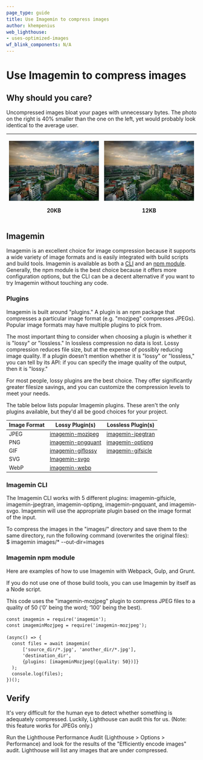 ```yaml
---
page_type: guide
title: Use Imagemin to compress images
author: khempenius
web_lighthouse:
- uses-optimized-images
wf_blink_components: N/A
---
```


# Use Imagemin to compress images

## Why should you care?

Uncompressed images bloat your pages with unnecessary bytes. The photo on the
right is 40% smaller than the one on the left, yet would probably look identical
to the average user. 

<table>
<thead>
<tr>
<th><p><img src=./20kb.jpg></p>

20KB</th>
<th><p><img src=./12kb.jpg></p>

12KB</th>
</tr>
</thead>
<tbody>
</tbody>
</table>

## Imagemin

Imagemin is an excellent choice for image compression because it supports a wide
variety of image formats and is easily integrated with build scripts and build
tools. Imagemin is available as both a
[CLI](https://github.com/imagemin/imagemin-cli) and an [npm
module](https://www.npmjs.com/package/imagemin). Generally, the npm module is
the best choice because it offers more configuration options, but the CLI can be
a decent alternative if you want to try Imagemin without touching any code.

### Plugins

Imagemin is built around "plugins." A plugin is an npm package that compresses a
particular image format (e.g. "mozjpeg" compresses JPEGs). Popular image formats
may have multiple plugins to pick from.

The most important thing to consider when choosing a plugin is whether it is
"lossy" or "lossless." In lossless compression no data is lost. Lossy
compression reduces file size, but at the expense of possibly reducing image
quality. If a plugin doesn't mention whether it is "lossy" or "lossless," you
can tell by its API: if you can specify the image quality of the output, then it
is "lossy."

For most people, lossy plugins are the best choice. They offer significantly
greater filesize savings, and you can customize the compression levels to meet
your needs.

The table below lists popular Imagemin plugins. These aren't the only plugins
available, but they'd all be good choices for your project.

<table>
<thead>
<tr>
<th>Image Format</th>
<th>Lossy Plugin(s)</th>
<th>Lossless Plugin(s)</th>
</tr>
</thead>
<tbody>
<tr>
<td>JPEG</td>
<td><a
href="https://www.npmjs.com/package/imagemin-mozjpeg">imagemin-mozjpeg</a></td>
<td><a
href="https://www.npmjs.com/package/imagemin-jpegtran">imagemin-jpegtran</a></td>
</tr>
<tr>
<td>PNG</td>
<td><a
href="https://www.npmjs.com/package/imagemin-pngquant">imagemin-pngquant</a></td>
<td><a
href="https://www.npmjs.com/package/imagemin-optipng">imagemin-optipng</a></td>
</tr>
<tr>
<td>GIF</td>
<td><a
href="https://www.npmjs.com/package/imagemin-giflossy">imagemin-giflossy</a></td>
<td><a
href="https://www.npmjs.com/package/imagemin-gifsicle">imagemin-gifsicle</a></td>
</tr>
<tr>
<td>SVG</td>
<td><a
href="https://www.npmjs.com/package/imagemin-svgo">Imagemin-svgo</a></td>
<td></td>
</tr>
<tr>
<td>WebP</td>
<td><a
href="https://www.npmjs.com/package/imagemin-webp">imagemin-webp</a></td>
<td></td>
</tr>
</tbody>
</table>

### Imagemin CLI

The Imagemin CLI works with 5 different plugins: imagemin-gifsicle,
imagemin-jpegtran, imagemin-optipng, imagemin-pngquant, and imagemin-svgo.
Imagemin will use the appropriate plugin based on the image format of the
input.

To compress the images in the "images/" directory and save them to the same
directory, run the following command (overwrites the original files):  
$ imagemin images/* --out-dir=images

### Imagemin npm module

Here are examples of how to use Imagemin with Webpack, Gulp, and Grunt.

If you do not use one of those build tools, you can use Imagemin by itself as a
Node script.

This code uses the "imagemin-mozjpeg" plugin to compress JPEG files to a quality
of 50 (‘0' being the word; ‘100' being the best).

    const imagemin = require('imagemin');
    const imageminMozjpeg = require('imagemin-mozjpeg');

    (async() => {
      const files = await imagemin(
          ['source_dir/*.jpg', 'another_dir/*.jpg'],
          'destination_dir',
          {plugins: [imageminMozjpeg({quality: 50})]}
      );
      console.log(files);
    })();

## Verify

It's very difficult for the human eye to detect whether something is adequately
compressed. Luckily, Lighthouse can audit this for us. (Note: this feature works
for JPEGs only.)

Run the Lighthouse Performance Audit (Lighthouse > Options > Performance) and
look for the results of the "Efficiently encode images" audit. Lighthouse will
list any images that are under compressed.